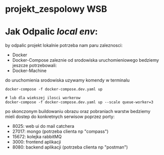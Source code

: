 # projekt_zespolowy WSB


# Jak Odpalic *local env*:

by odpalic projekt lokalnie potrzeba nam paru zaleznosci:
- Docker
- Docker-Compose
zaleznie od srodowiska uruchomieniowego bedziemy jeszcze potrzebowali:
- Docker-Machine

do uruchomienia srodowiska uzywamy komendy w terminalu
```shell
docker-compose -f docker-compose.dev.yaml up

# lub dla wiekszej ilosci workerow
docker-compose -f docker-compose.dev.yaml up --scale queue-worker=3
```

po skonczonym buildowaniu obrazu oraz pobraniach warstw bedziemy mieli dostep do konkretnych serwisow poprzez porty:

- 8025: web ui do mail catchera
- 27017: mongo (potrzeba clienta np "compass")
- 15672: kolejka rabbitMQ
- 3000: frontend aplikacji
- 8080: backend aplikacji (potrzeba clienta np "postman")
